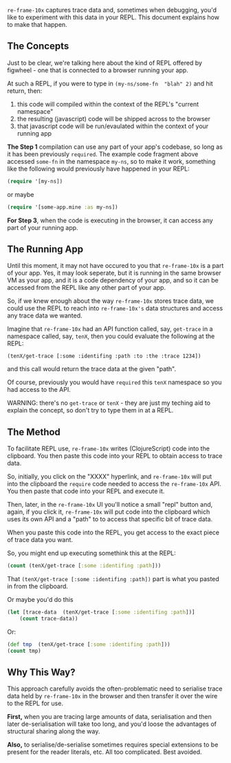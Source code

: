 
`re-frame-10x` captures trace data and, sometimes when debugging, 
you'd like to experiment with this data in your REPL. This document 
explains how to make that happen.

## The Concepts

Just to be clear, we're talking here about the kind of 
REPL offered by figwheel - one that is connected to a browser running your app.

At such a REPL, if you were to
type in `(my-ns/some-fn  "blah" 2)` and hit return, 
then:
 1. this code will compiled within the context of the REPL's "current namespace" 
 2. the resulting (javascript) code will be shipped across to the browser 
 3. that javascript code will be run/evaulated within the context of your running app 

**The Step 1** compilation can use any part of your app's codebase, so long as it 
has been previously `required`. The example code fragment above accessed `some-fn` 
in the namespace `my-ns`, so to make it work, something like the following would
previously have happened in your REPL: 
```clj
(require '[my-ns])
```
or maybe
```clj
(require '[some-app.mine :as my-ns])
```

**For Step 3**, when the code is executing in the browser, it can access any 
part of your running app. 

## The Running App

Until this moment, it may not have occured to you that `re-frame-10x` is 
a part of your app. Yes, it may look seperate, but it is running in the same browser VM 
as your app, and it is a code dependency of your app, and so it can 
be accessed from the REPL like any other part of your app.

So, if we knew enough about the way `re-frame-10x` stores
trace data, we could use the REPL to reach into `re-frame-10x's` 
data structures and access any trace data we wanted.

Imagine that `re-frame-10x` had an API function called, say, `get-trace` 
in a namespace called, say, `tenX`, then you could evaluate the following at the REPL: 
``` 
(tenX/get-trace [:some :identifing :path :to :the :trace 1234])
```
and this call would return the trace data at the given "path".  

Of course, previously you would have `required` this `tenX` namespace so you had access to the API.

WARNING: there's no `get-trace` or `tenX` - they are just my teching aid
to explain the concept, so don't try to type them in at a REPL. 

## The Method 

To facilitate REPL use, `re-frame-10x` writes (ClojureScript) code into the clipboard.
You then paste this code into your REPL to obtain access to trace data.

So, initially, you click on the "XXXX" hyperlink, and `re-frame-10x` will 
put into the clipboard the `require` code needed to access the `re-frame-10x` API.  
You then paste that code into your REPL and execute it. 
 
Then, later, in the `re-frame-10x` UI you'll notice a small "repl" 
button and, again, if you click it, `re-frame-10x` will put code into 
the clipboard which uses its own API and a "path" to 
to access that specific bit of trace data.  

When you paste this code into the REPL, you get access to the exact 
piece of trace data you want.

So, you might end up executing somethink this at the REPL: 
```clj
(count (tenX/get-trace [:some :identifing :path]))
```

That `(tenX/get-trace [:some :identifing :path])` part is what you pasted in
from the clipboard. 

Or maybe you'd do this
```clj
(let [trace-data  (tenX/get-trace [:some :identifing :path])]
    (count trace-data))
```
Or:
```cljs
(def tmp  (tenX/get-trace [:some :identifing :path]))
(count tmp)
```

<!-- put screenshots/gif in here -->


## Why This Way?

This approach carefully avoids the often-problematic need to 
serialise trace data held by `re-frame-10x` in the browser and then 
transfer it over the wire to the REPL for use. 

**First,** when you are tracing large amounts of data, serialisation and then 
later de-serialisation will 
take too long, and you'd loose the advantages 
of structural sharing along the way. 

**Also,** to serialise/de-serialise sometimes requires special extensions to be 
present for the reader literals, etc.  All too complicated. Best avoided.  

 
